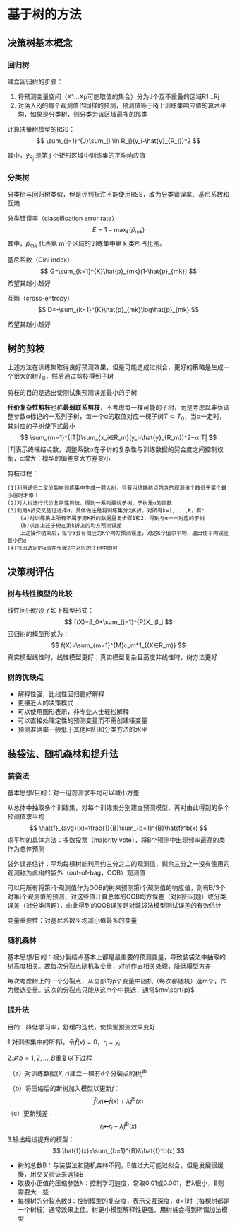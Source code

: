 # 基于树的方法

## 决策树基本概念

### 回归树

建立回归树的步骤：

1. 将预测变量空间（X1...Xp可能取值的集合）分为J个互不重叠的区域R1...Rj
2. 对落入Rj的每个观测值作同样的预测，预测值等于Rj上训练集响应值的算术平均，如果是分类树，则分类为该区域最多的那类

计算决策树模型的RSS：
$$
\sum_{j=1}^{J}\sum_{i \in R_j}(y_i-\hat{y}_{R_j})^2
$$

其中，$\hat{y}_{R_j}$ 是第 j 个矩形区域中训练集的平均响应值

### 分类树

分类树与回归树类似，但是评判标注不能使用RSS，改为分类错误率、基尼系数和互熵

分类错误率（classification error rate）
$$
E=1-\max_{k}(\hat{p}_{mk})
$$
其中，$\hat{p}_{mk}$ 代表第 m 个区域的训练集中第 k 类所占比例。

基尼系数（Gini index）
$$
G=\sum_{k=1}^{K}\hat{p}_{mk}(1-\hat{p}_{mk})
$$
希望其越小越好

互熵（cross-entropy）
$$
D=-\sum_{k=1}^{K}\hat{p}_{mk}\log\hat{p}_{mk}
$$

希望其越小越好

## 树的剪枝

上述方法在训练集取得良好预测效果，但是可能造成过拟合，更好的策略是生成一个很大的树$T_0$，然后通过剪枝得到子树

剪枝的目的是选出使测试集预测误差最小的子树

**代价复杂性剪枝**也称**最弱联系剪枝**，不考虑每一棵可能的子树，而是考虑以非负调整参数α标记的一系列子树，每一个α的取值对应一棵子树$T⊂T_0$，当α一定时，其对应的子树使下式最小
$$
\sum_{m=1}^{|T|}\sum_{x_i∈R_m}(y_i-\hat{y}_{R_m})^2+α|T|
$$
$|T|$表示终端结点数，调整系数α在子树的复杂性与训练数据的契合度之间控制权衡，α增大：模型的偏差变大方差变小

剪枝过程：

```
(1)利用递归二叉分裂在训练集中生成一颗大树，只有当终端结点包含的观测值个数低于某个最小值时才停止
(2)对大树进行代价复杂性剪技，得到一系列最优子树，子树是α的函数
(3)利用K折交叉验证选择α。具体做法是将训练集分为K折。对所有k=1,...,K，有:
	(a)对训练集上所有不属于第K折的数据重复步骤1和2，得到与α一一对应的子树
	(b)求出上述子树在第k折上的均方预测误差
	上述操作结束后，每个α会有相应的K个均方预测误差，对这K个值求平均，选出使平均误差最小的α
(4)找出选定的α值在步骤2中对应的子树中即可
```

## 决策树评估

### 树与线性模型的比较

线性回归假设了如下模型形式：
$$
f(X)=β_0+\sum_{j=1}^{P}X_jβ_j
$$
回归树的模型形式为：
$$
f(X)=\sum_{m=1}^{M}c_m*1_{(X∈R_m)}
$$
真实模型线性时，线性模型更好；真实模型复杂且高度非线性时，树方法更好

### 树的优缺点

- 解释性强，比线性回归更好解释
- 更接近人的决策模式
- 可以使用图形表示，非专业人士轻松解释
- 可以直接处理定性的预测变量而不需创建哑变量
- 预测准确率一般低于其他回归和分类方法的水平

## 装袋法、随机森林和提升法

### 装袋法

基本思想/目的：对一组观测求平均可以减小方差

从总体中抽取多个训练集，对每个训练集分别建立预测模型，再对由此得到的多个预测值求平均
$$
\hat{f}_{avg}(x)=\frac{1}{B}\sum_{b=1}^{B}\hat{f}^b(x)
$$
求平均的具体方法：多数投票（majority vote），将B个预测中出现频率最高的类作为总体预测

袋外误差估计：平均每棵树能利用约三分之二的观测值，剩余三分之一没有使用的观测称为此树的袋外（out-of-bag，OOB）观测值

可以用所有将第i个观测值作为OOB的树来预测第i个观测值的响应值，则有B/3个对第i个观测值的预测，对这些值计算总体的OOB均方误差（对回归问题）或分类误差（对分类问题），由此得到的OOB误差是对装袋法模型测试误差的有效估计

变量重要性：对基尼系数平均减小值最多的变量

### 随机森林

基本思想/目的：根分裂结点基本上都是最重要的预测变量，导致装袋法中抽取的树高度相关。故每次分裂点随机取变量，对树作去相关处理，降低模型方差

每次考虑树上的一个分裂点，从全部的p个变量中随机（每次都随机）选m个，作为候选变量。这次的分裂点只能从这m个中挑选，通常$m≈\sqrt{p}$

### 提升法

目的：降低学习率，舒缓的迭代，使模型预测效果变好

1.对训练集中的所有i，令$\hat{f}(x)=0$，$r_i=y_i$

2.对$b=1,2,...,B$重复以下过程

​	（a）对训练数据$(X,r)$建立一棵有d个分裂点的树$\hat{f}^b$

​	（b）将压缩后的新树加入模型以更新$\hat{f}$：
$$
\hat{f}(x)⬅\hat{f}(x)+λ\hat{f}^b(x)
$$
​	（c）更新残差：
$$
r_i⬅r_i-λ\hat{f}^b(x)
$$
3.输出经过提升的模型：
$$
\hat{f}(x)=\sum_{b=1}^{B}λ\hat{f}^b(x)
$$

- 树的总数B：与装袋法和随机森林不同，B值过大可能过拟合，但是发展很缓慢，用交叉验证来选择B
- 取极小正值的压缩参数λ：控制学习速度，常取0.01或0.001，若λ很小，B则需要大一些
- 每棵树的分裂点数d：控制模型的复杂度，表示交互深度，d=1时（每棵树都是一个树桩）通常效果上佳。树更小模型解释性更强，用树桩会得到所谓加法模型
